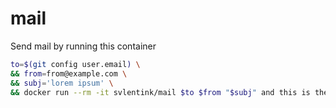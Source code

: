 # mail

Send mail by running this container

```bash
to=$(git config user.email) \
&& from=from@example.com \
&& subj='lorem ipsum' \
&& docker run --rm -it svlentink/mail $to $from "$subj" and this is the body
```